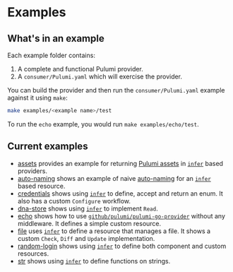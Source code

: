 # Examples

## What's in an example

Each example folder contains:

1. A complete and functional Pulumi provider.
2. A `consumer/Pulumi.yaml` which will exercise the provider.

You can build the provider and then run the `consumer/Pulumi.yaml` example against it using `make`:

```sh
make examples/<example name>/test
```

To run the `echo` example, you would run `make examples/echo/test`.

## Current examples

- [assets](./assets/main.go) provides an example for returning [Pulumi assets](https://www.pulumi.com/docs/iac/concepts/assets-archives/) in [`infer`][infer] based providers.
- [auto-naming](./auto-naming/main.go) shows an example of naive [auto-naming](https://www.pulumi.com/docs/iac/concepts/resources/names/#autonaming) for an [`infer`][infer] based resource.
- [credentials](./credentials/main.go) shows using [`infer`][infer] to define, accept and return an enum. It also
  has a custom `Configure` workflow.
- [dna-store](./dna-store/main.go) shows using [`infer`][infer] to implement `Read`.
- [echo](./echo/main.go) shows how to use [`github/pulumi/pulumi-go-provider`](../README.md) without any
  middleware. It defines a simple custom resource.
- [file](./file/main.go) uses [`infer`][infer] to define a resource that manages a file. It shows a custom
  `Check`, `Diff` and `Update` implementation.
- [random-login](./random-login/main.go) shows using [`infer`][infer] to define both component and custom
  resources.
- [str](./str/main.go) shows using [`infer`][infer] to define functions on strings.

[infer]: ../infer/README.md

